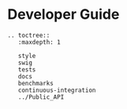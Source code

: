 # Developer Guide

```{eval-rst}
.. toctree::
   :maxdepth: 1

   style
   swig
   tests
   docs
   benchmarks
   continuous-integration
   ../Public_API
```
